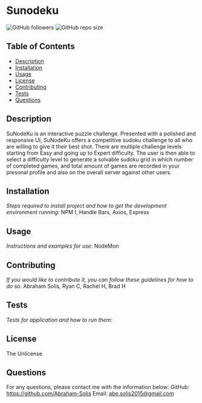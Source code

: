  # Sunodeku
![GitHub followers](https://img.shields.io/github/followers/Abraham-Solis?style=social) ![GitHub repo size](https://img.shields.io/github/repo-size/Abraham-Solis/https://github.com/Abraham-Solis/suNodeKu)

  ## Table of Contents
  - [Description](#description)
  - [Installation](#installation)
  - [Usage](#usage)
  - [License](#license)
  - [Contributing](#contributing)
  - [Tests](#tests)
  - [Questions](#questions)

  ## Description
  SuNodeKu is an interactive puzzle challenge. Presented with a polished and responsive UI, SuNodeKu offers a competitive sudoku challenge to all who are willing to give it their best shot. There are multiple challenge levels starting from Easy and going up to Expert difficulty. The user is then able to select a difficulty level to generate a solvable sudoku grid in which  number of completed games, and total amount of games are recorded in your presonal profile and also on the overall server against other users.

  ## Installation
  *Steps required to install project and how to get the development environment running:*
  NPM I, Handle Bars, Axios, Express 

  ## Usage
  *Instructions and examples for use:*
  NodeMon 

  ## Contributing
  *If you would like to contribute it, you can follow these guidelines for how to do so.*
  Abraham Solis, Ryan C, Rachel H, Brad H

  ## Tests
  *Tests for application and how to run them:*
  

  ## License
  The Unlicense

  ## Questions
  For any questions, please contact me with the information below:
  GitHub: https://github.com/Abraham-Solis
  Email: abe.solis2015@gmail.com